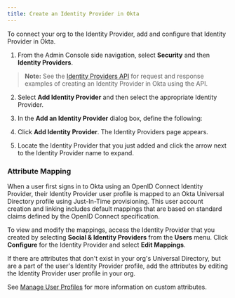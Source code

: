 ```yaml
---
title: Create an Identity Provider in Okta
---
```

To connect your org to the Identity Provider, add and configure that Identity Provider in Okta.

1. From the Admin Console side navigation, select **Security** and then **Identity Providers**.

> **Note:** See the [Identity Providers API](/docs/reference/api/idps/#add-identity-provider) for request and response examples of creating an Identity Provider in Okta using the API.

2. Select **Add Identity Provider** and then select the appropriate Identity Provider.

3. In the **Add an Identity Provider** dialog box, define the following:

    <StackSelector snippet="appidpinokta" />

4. Click **Add Identity Provider**. The Identity Providers page appears.

5. Locate the Identity Provider that you just added and click the arrow next to the Identity Provider name to expand.

    <StackSelector snippet="afterappidpinokta" />

### Attribute Mapping
When a user first signs in to Okta using an OpenID Connect Identity Provider, their Identity Provider user profile is mapped to an Okta Universal Directory profile using Just-In-Time provisioning. This user account creation and linking includes default mappings that are based on standard claims defined by the OpenID Connect specification.

To view and modify the mappings, access the Identity Provider that you created by selecting **Social & Identity Providers** from the **Users** menu. Click **Configure** for the Identity Provider and select **Edit Mappings**.

If there are attributes that don't exist in your org's Universal Directory, but are a part of the user's Identity Provider profile, add the attributes by editing the Identity Provider user profile in your org.

See [Manage User Profiles](https://help.okta.com/en/prod/okta_help_CSH.htm#ext_Directory_Profile_Editor) for more information on custom attributes.

<NextSectionLink/>
